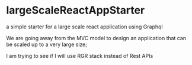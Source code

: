 # largeScaleReactAppStarter
a simple starter for a large scale react application using Graphql

We are going away from the MVC model to design an application that can be scaled up to a very large size;

I am trying to see if I will use RGR stack instead of Rest APIs
